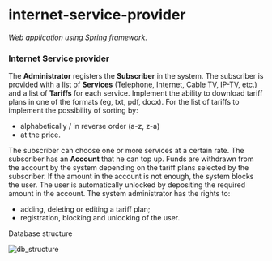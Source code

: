 # internet-service-provider
*Web application using Spring framework.*

### Internet Service provider

The **Administrator** registers the **Subscriber** in the system.
The subscriber is provided with a list of **Services** (Telephone, Internet, Cable TV, IP-TV, etc.) and a list of **Tariffs** for each service. 
Implement the ability to download tariff plans in one of the formats (eg, txt, pdf, docx). 
For the list of tariffs to implement the possibility of sorting by: 
- alphabetically / in reverse order (a-z, z-a)
- at the price.

The subscriber can choose one or more services at a certain rate. 
The subscriber has an **Account** that he can top up. 
Funds are withdrawn from the account by the system depending on the tariff plans selected by the subscriber. 
If the amount in the account is not enough, the system blocks the user.
The user is automatically unlocked by depositing the required amount in the account.
The system administrator has the rights to:
- adding, deleting or editing a tariff plan;
- registration, blocking and unlocking of the user.

Database structure

![db_structure](https://user-images.githubusercontent.com/31920567/109620522-a6b6fc00-7b42-11eb-9d69-dc221a1927aa.png)
